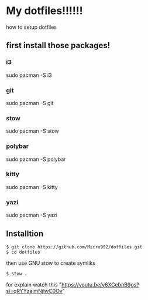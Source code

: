 # My dotfiles!!!!!!

how to setup dotfiles

## first install those packages!

### i3 
sudo pacman -S i3

### git
sudo pacman -S git 

### stow

sudo pacman -S stow

### polybar 

sudo pacman -S polybar

### kitty

sudo pacman -S kitty

### yazi 

sudo pacman -S yazi

## Installtion 
````
$ git clone https://github.com/Micro992/dotfiles.git 
$ cd dotfiles
````

then use GNU stow to create symliks
```
$ stow .

```

for explain watch this "https://youtu.be/y6XCebnB9gs?si=qRYYzajmNjlwC0Ov"
